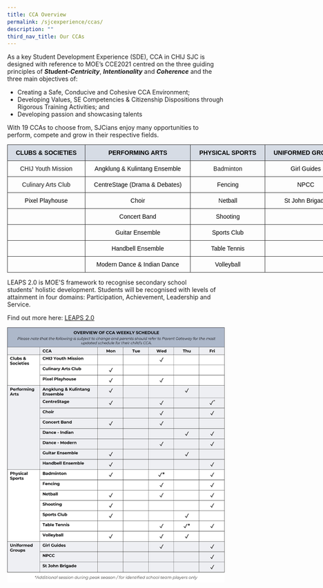 ```yaml
---
title: CCA Overview
permalink: /sjcexperience/ccas/
description: ""
third_nav_title: Our CCAs
---
```

As a key Student Development Experience (SDE), CCA in CHIJ SJC is designed with reference to MOE’s CCE2021 centred on the three guiding principles of&nbsp;**_Student-Centricity_**,&nbsp;**_Intentionality_**&nbsp;and&nbsp;**_Coherence_**&nbsp;and the three main objectives of:  

*   Creating a Safe, Conducive and Cohesive CCA Environment;
*   Developing Values, SE Competencies &amp; Citizenship Dispositions through Rigorous Training Activities; and
*   Developing passion and showcasing talents

With 19 CCAs to choose from, SJCians enjoy many opportunities to perform, compete and grow in their respective fields.


<style type="text/css">
.tg  {border-collapse:collapse;border-spacing:0;}
.tg td{border-color:black;border-style:solid;border-width:1px;font-family:Arial, sans-serif;font-size:14px;
  overflow:hidden;padding:10px 3px;word-break:normal;}
.tg th{border-color:black;border-style:solid;border-width:1px;font-family:Arial, sans-serif;font-size:14px;
  font-weight:normal;overflow:hidden;padding:10px 3px;word-break:normal;}
.tg .tg-z0xo{background-color:#D6DCE5;border-color:#343434;font-family:Verdana, Geneva, sans-serif !important;font-size:14px;
  text-align:center;vertical-align:top}
.tg .tg-ys4m{border-color:#343434;font-family:Verdana, Geneva, sans-serif !important;font-size:14px;text-align:center;
  vertical-align:top}
</style>
<table class="tg" style="undefined;table-layout: fixed; width: 787px">
<colgroup>
<col style="width: 180px">
<col style="width: 245px">
<col style="width: 173px">
<col style="width: 189px">
</colgroup>
<thead>
  <tr>
    <th class="tg-z0xo"><span style="font-weight:bold;color:black">CLUBS &amp; SOCIETIES</span> </th>
    <th class="tg-z0xo"><span style="font-weight:bold;color:black">PERFORMING ARTS</span></th>
    <th class="tg-z0xo"><span style="font-weight:bold;color:black">PHYSICAL SPORTS</span></th>
    <th class="tg-z0xo"><span style="font-weight:bold;color:black">UNIFORMED GROUPS</span></th>
  </tr>
</thead>
<tbody>
  <tr>
    <td class="tg-ys4m">CHIJ Youth Mission</td>
    <td class="tg-ys4m"><span style="color:black">Angklung &amp; Kulintang Ensemble</span></td>
    <td class="tg-ys4m">Badminton</td>
    <td class="tg-ys4m"><span style="color:black">Girl Guides</span></td>
  </tr>
  <tr>
    <td class="tg-ys4m">Culinary Arts Club</td>
    <td class="tg-ys4m"><span style="color:black">CentreStage (Drama &amp; Debates)</span></td>
    <td class="tg-ys4m"><span style="color:black">Fencing</span></td>
    <td class="tg-ys4m"><span style="color:black">NPCC</span></td>
  </tr>
  <tr>
    <td class="tg-ys4m"><span style="color:black">Pixel Playhouse</span></td>
    <td class="tg-ys4m"><span style="color:black">Choir</span></td>
    <td class="tg-ys4m">N<span style="color:black">etball</span></td>
    <td class="tg-ys4m"><span style="color:black">St John Brigade</span></td>
  </tr>
  <tr>
    <td class="tg-ys4m">   </td>
    <td class="tg-ys4m"><span style="color:black">Concert Band</span></td>
    <td class="tg-ys4m"><span style="color:black">Shooting</span></td>
    <td class="tg-ys4m">   </td>
  </tr>
  <tr>
    <td class="tg-ys4m">  </td>
    <td class="tg-ys4m"><span style="color:black">Guitar Ensemble</span></td>
    <td class="tg-ys4m"><span style="color:black">Sports Club</span></td>
    <td class="tg-ys4m">   </td>
  </tr>
  <tr>
    <td class="tg-ys4m">  </td>
    <td class="tg-ys4m"><span style="color:black">Handbell Ensemble</span></td>
    <td class="tg-ys4m"><span style="color:black">Table Tennis</span></td>
    <td class="tg-ys4m">   </td>
  </tr>
  <tr>
    <td class="tg-ys4m">   </td>
    <td class="tg-ys4m"><span style="color:black">Modern Dance &amp; Indian Dance</span></td>
    <td class="tg-ys4m"><span style="color:black">Volleyball</span></td>
    <td class="tg-ys4m">   </td>
  </tr>
</tbody>
</table>


LEAPS 2.0 is MOE'S framework to recognise secondary school students'&nbsp;holistic development. Students will be recognised with levels of attainment in four domains: Participation, Achievement, Leadership and Service.

Find out more here: [LEAPS 2.0](/files/LEAPS%202/LEAPS%2020%20(Public%20Version).pdf)

![](/images/CCA/ccaschedule2.jpg)



